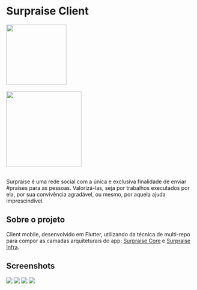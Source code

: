 # Surpraise Client

<img src="assets/images/logo.png" width="160px"/>
</br>
</br>
<a href="https://play.google.com/store/apps/details?id=com.viniciusamelio.surpraise_client">
<img src="assets/android-badge.png" width="200">
</a>
</br>
</br>

Surpraise é uma rede social com a única e exclusiva finalidade de enviar #praises para as pessoas. Valorizá-las, seja por trabalhos executados por ela, por sua convivência agradável, ou mesmo, por aquela ajuda imprescindível.


## Sobre o projeto
Client mobile, desenvolvido em Flutter, utilizando da técnica de multi-repo para compor as camadas arquiteturais do app: <a href="https://github.com/viniciusamelio/surpraise_core">Surpraise Core</a> e <a href="https://github.com/viniciusamelio/surpraise_infra">Surpraise Infra</a>.



## Screenshots
<img src="assets/screenshots/Feed.png"/>
<img src="assets/screenshots/New praise.png"/>
<img src="assets/screenshots/Notification.png"/>
<img src="assets/screenshots/Received praises.png"/>